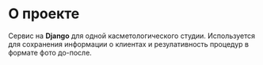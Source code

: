 # О проекте
Сервис на **Django** для одной касметологического студии. Используется для сохранения информации о клиентах и резулативность процедур в формате фото до-после.
